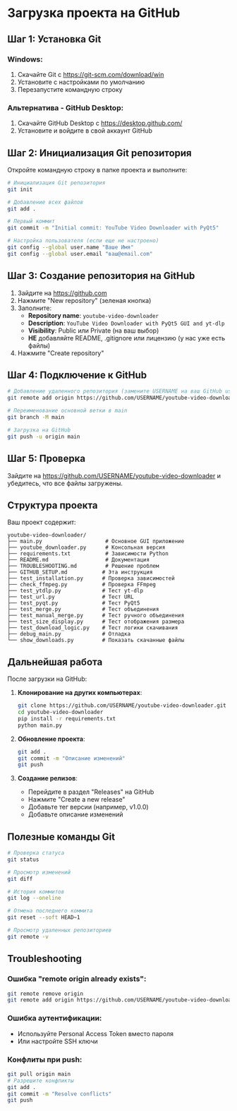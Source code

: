 # Загрузка проекта на GitHub

## Шаг 1: Установка Git

### Windows:
1. Скачайте Git с https://git-scm.com/download/win
2. Установите с настройками по умолчанию
3. Перезапустите командную строку

### Альтернатива - GitHub Desktop:
1. Скачайте GitHub Desktop с https://desktop.github.com/
2. Установите и войдите в свой аккаунт GitHub

## Шаг 2: Инициализация Git репозитория

Откройте командную строку в папке проекта и выполните:

```bash
# Инициализация Git репозитория
git init

# Добавление всех файлов
git add .

# Первый коммит
git commit -m "Initial commit: YouTube Video Downloader with PyQt5"

# Настройка пользователя (если еще не настроено)
git config --global user.name "Ваше Имя"
git config --global user.email "ваш@email.com"
```

## Шаг 3: Создание репозитория на GitHub

1. Зайдите на https://github.com
2. Нажмите "New repository" (зеленая кнопка)
3. Заполните:
   - **Repository name**: `youtube-video-downloader`
   - **Description**: `YouTube Video Downloader with PyQt5 GUI and yt-dlp`
   - **Visibility**: Public или Private (на ваш выбор)
   - **НЕ** добавляйте README, .gitignore или лицензию (у нас уже есть файлы)
4. Нажмите "Create repository"

## Шаг 4: Подключение к GitHub

```bash
# Добавление удаленного репозитория (замените USERNAME на ваш GitHub username)
git remote add origin https://github.com/USERNAME/youtube-video-downloader.git

# Переименование основной ветки в main
git branch -M main

# Загрузка на GitHub
git push -u origin main
```

## Шаг 5: Проверка

Зайдите на https://github.com/USERNAME/youtube-video-downloader и убедитесь, что все файлы загружены.

## Структура проекта

Ваш проект содержит:

```
youtube-video-downloader/
├── main.py                    # Основное GUI приложение
├── youtube_downloader.py      # Консольная версия
├── requirements.txt           # Зависимости Python
├── README.md                  # Документация
├── TROUBLESHOOTING.md         # Решение проблем
├── GITHUB_SETUP.md           # Эта инструкция
├── test_installation.py      # Проверка зависимостей
├── check_ffmpeg.py           # Проверка FFmpeg
├── test_ytdlp.py             # Тест yt-dlp
├── test_url.py               # Тест URL
├── test_pyqt.py              # Тест PyQt5
├── test_merge.py             # Тест объединения
├── test_manual_merge.py      # Тест ручного объединения
├── test_size_display.py      # Тест отображения размера
├── test_download_logic.py    # Тест логики скачивания
├── debug_main.py             # Отладка
└── show_downloads.py         # Показать скачанные файлы
```

## Дальнейшая работа

После загрузки на GitHub:

1. **Клонирование на других компьютерах**:
   ```bash
   git clone https://github.com/USERNAME/youtube-video-downloader.git
   cd youtube-video-downloader
   pip install -r requirements.txt
   python main.py
   ```

2. **Обновление проекта**:
   ```bash
   git add .
   git commit -m "Описание изменений"
   git push
   ```

3. **Создание релизов**:
   - Перейдите в раздел "Releases" на GitHub
   - Нажмите "Create a new release"
   - Добавьте тег версии (например, v1.0.0)
   - Добавьте описание изменений

## Полезные команды Git

```bash
# Проверка статуса
git status

# Просмотр изменений
git diff

# История коммитов
git log --oneline

# Отмена последнего коммита
git reset --soft HEAD~1

# Просмотр удаленных репозиториев
git remote -v
```

## Troubleshooting

### Ошибка "remote origin already exists":
```bash
git remote remove origin
git remote add origin https://github.com/USERNAME/youtube-video-downloader.git
```

### Ошибка аутентификации:
- Используйте Personal Access Token вместо пароля
- Или настройте SSH ключи

### Конфлиты при push:
```bash
git pull origin main
# Разрешите конфликты
git add .
git commit -m "Resolve conflicts"
git push
```
